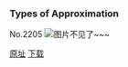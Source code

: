 ### Types of Approximation
No.2205
![图片不见了~~~](https://imgs.xkcd.com/comics/types_of_approximation.png)

[原址](https://xkcd.com//2205) [下载](https://imgs.xkcd.com/comics/types_of_approximation.png)


